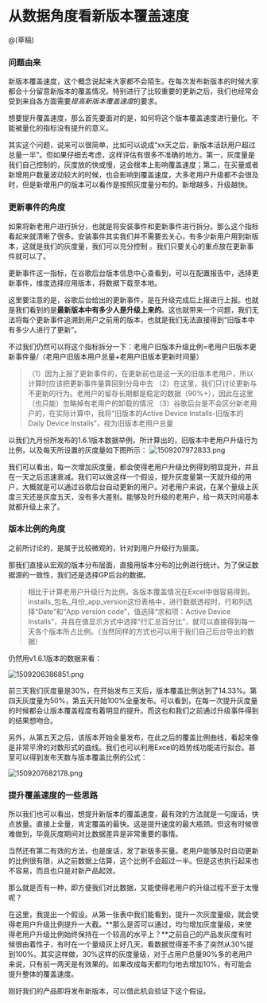 # 从数据角度看新版本覆盖速度

@(草稿)

### 问题由来

新版本覆盖速度，这个概念说起来大家都不会陌生。在每次发布新版本的时候大家都会十分留意新版本的覆盖情况。特别进行了比较重要的更新之后，我们也经常会受到来自各方面需要*提高新版本覆盖速度*的要求。

想要提升覆盖速度，那么首先要面对的是，如何将这个版本覆盖速度进行量化。不能被量化的指标没有提升的意义。

其实这个问题，说来可以很简单，比如可以说成“xx天之后，新版本活跃用户超过总量一半”。但如果仔细去考虑，这样评估有很多不准确的地方。第一，灰度量是我们自己控制的，灰度放的快或慢，这会根本上影响覆盖速度；第二，在买量或者新增用户数量波动较大的时候，也会影响到覆盖速度，大多老用户升级都不会很及时，但是新增用户的版本可以看作是按照灰度量分布的。新增越多，升级越快。

### 更新事件的角度

如果将新老用户进行拆分，也就是将安装事件和更新事件进行拆分。那么这个指标看起来就清晰了很多。安装事件其实我们并不需要去关心，有多少新用户用到新版本，这就是我们的灰度量，我们可以充分控制 。我们只要关心的重点放在更新事件就可以了。

更新事件这一指标，在谷歌后台版本信息中心查看到，可以在配置报告中，选择更新事件，维度选择应用版本，将数据下载至本地。

这里要注意的是，谷歌后台给出的更新事件，是在升级完成后上报进行上报。也就是我们看到的是**最新版本中有多少人是升级上来的**。这也就带来一个问题，我们无法将每个更新事件追溯到用户之前用的版本，也就是我们无法直接得到“旧版本中有多少人进行了更新”。

不过我们仍然可以将这个指标拆分一下：老用户旧版本升级比例=老用户旧版本更新事件量/（老用户旧版本用户总量+老用户旧版本更新时间量）

> （1）因为上报了更新事件的，在更新前也是这一天的旧版本老用户，所以计算时应该把更新事件量算回到分母中去
> （2）在这里，我们只讨论更新与不更新的行为。老用户的留存长期都是稳定的数据（90%+），因此在这里（也只能）忽略掉有老用户的卸载的情况
> （3）谷歌后台是不会区分新老用户的，在实际计算中，我将“旧版本的Active Device Installs-旧版本的Daily Device Installs”，视为旧版本老用户总量

以我们九月份所发布的1.6.1版本数据举例，所计算出的，旧版本中老用户升级行为比例，以及每天所设置的灰度量如下图所示：
![1509207972833.png][1]

我们可以看出，每一次增加灰度量，都会使得老用户升级比例得到明显提升，并且在一天之后迅速衰减。我们可以做这样一个假设，提升灰度量第一天就升级的用户，大概就是可以通过谷歌后台自动更新的用户。对老用户来说，在某个量级上灰度三天还是灰度五天，没有多大差别。能够及时升级的老用户，给一两天时间基本就都升级上来了。


### 版本比例的角度

之前所讨论的，是属于比较微观的，针对到用户升级行为层面。

那我们直接从宏观的版本分布层面，直接用版本分布的比例进行统计。为了保证数据源的一致性，我们还是选择GP后台的数据。

> 相比于计算老用户升级行为比例，各版本覆盖情况在Excel中很容易得到。installs_包名_月份_app_version这份表格中，进行数据透视时，行和列选择“Date”和“App version code”，值选择“求和项：Active Device Installs”，并且在值显示方式中选择“行汇总百分比”，就可以直接得到每一天各个版本所占比例。（当然同样的方式也可以用于我们自己后台导出的数据）

仍然用v1.6.1版本的数据来看：

![1509206386851.png][2]

前三天我们灰度量是30%，在开始发布三天后，版本覆盖比例达到了14.33%。第四天灰度量为50%，第五天开始100%全量发布。可以看到，在每一次提升灰度量的时候都会让版本覆盖程度有着明显的提升。而这也和我们之前通过升级事件得到的结果想吻合。

另外，从第五天之后，该版本开始全量发布，在此之后的覆盖比例曲线，看起来像是非常平滑的对数形式的曲线。我们也可以利用Excel的趋势线功能进行拟合。甚至可以得到发布天数与版本覆盖比例的公式：

![1509207682178.png][3]


### 提升覆盖速度的一些思路

所以我们也可以看出，想提升新版本的覆盖速度，最有效的方法就是一句废话，快点放量。直接上全量，肯定覆盖的最快。这是提升速度的最大瓶颈。但这有时候很难做到，毕竟灰度期间对比数据差异是非常重要的事情。

当然还有第二有效的方法，也是废话，发了新版多买量。老用户能够及时自动更新的比例很有限，从之前数据上估算，这个比例不会超过一半。但是这也执行起来也不容易，而且也只是对新产品起效。

那么就是否有一种，即方便我们对比数据，又能使得老用户的升级过程不至于太慢呢？

在这里，我提出一个假设。从第一张表中我们能看到，提升一次灰度量级，就会使得老用户升级比例提升一大截。**那么是否可以通过，均匀增加灰度量级，来使得老用户升级比例始终保持在一个较高的水平上？**之前自己的产品发灰度有时候很由着性子，有时在一个量级灰上好几天，看数据觉得差不多了突然从30%提到100%。其实这样做，30%这样的灰度量级，对于占用户总量90%多的老用户来说，只有前一两天是有效果的。如果改成每天都均匀地去增加10%，有可能会提升整体的覆盖速度。

刚好我们的产品即将发布新版本，可以借此机会验证下这个假设。


  [1]: http://7xkih5.com1.z0.glb.clouddn.com/2017/10/3383515828.png
  [2]: http://7xkih5.com1.z0.glb.clouddn.com/2017/10/947997921.png
  [3]: http://7xkih5.com1.z0.glb.clouddn.com/2017/10/3537948458.png